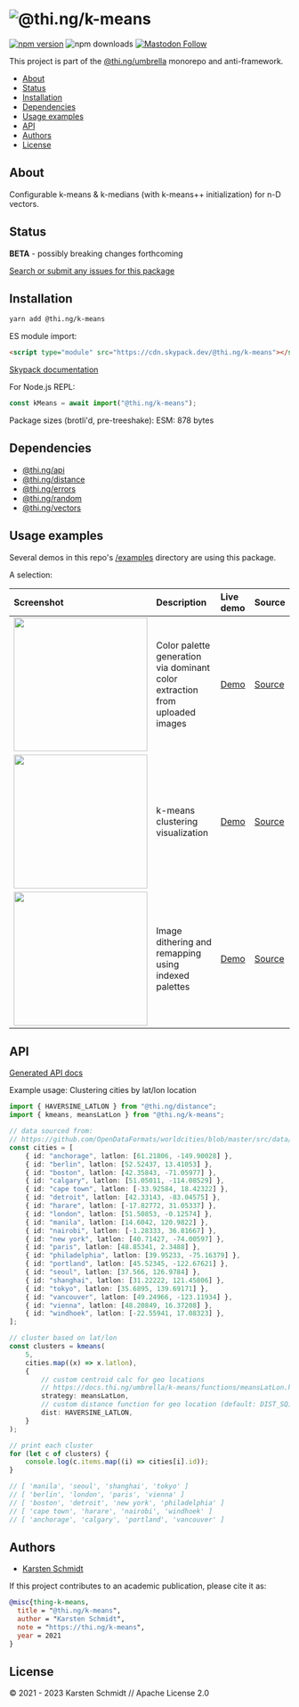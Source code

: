<!-- This file is generated - DO NOT EDIT! -->
<!-- Please see: https://github.com/thi-ng/umbrella/blob/develop/CONTRIBUTING.md#changes-to-readme-files -->

# ![@thi.ng/k-means](https://media.thi.ng/umbrella/banners-20230807/thing-k-means.svg?974198f6)

[![npm version](https://img.shields.io/npm/v/@thi.ng/k-means.svg)](https://www.npmjs.com/package/@thi.ng/k-means)
![npm downloads](https://img.shields.io/npm/dm/@thi.ng/k-means.svg)
[![Mastodon Follow](https://img.shields.io/mastodon/follow/109331703950160316?domain=https%3A%2F%2Fmastodon.thi.ng&style=social)](https://mastodon.thi.ng/@toxi)

This project is part of the
[@thi.ng/umbrella](https://github.com/thi-ng/umbrella/) monorepo and anti-framework.

- [About](#about)
- [Status](#status)
- [Installation](#installation)
- [Dependencies](#dependencies)
- [Usage examples](#usage-examples)
- [API](#api)
- [Authors](#authors)
- [License](#license)

## About

Configurable k-means & k-medians (with k-means++ initialization) for n-D vectors.

## Status

**BETA** - possibly breaking changes forthcoming

[Search or submit any issues for this package](https://github.com/thi-ng/umbrella/issues?q=%5Bk-means%5D+in%3Atitle)

## Installation

```bash
yarn add @thi.ng/k-means
```

ES module import:

```html
<script type="module" src="https://cdn.skypack.dev/@thi.ng/k-means"></script>
```

[Skypack documentation](https://docs.skypack.dev/)

For Node.js REPL:

```js
const kMeans = await import("@thi.ng/k-means");
```

Package sizes (brotli'd, pre-treeshake): ESM: 878 bytes

## Dependencies

- [@thi.ng/api](https://github.com/thi-ng/umbrella/tree/develop/packages/api)
- [@thi.ng/distance](https://github.com/thi-ng/umbrella/tree/develop/packages/distance)
- [@thi.ng/errors](https://github.com/thi-ng/umbrella/tree/develop/packages/errors)
- [@thi.ng/random](https://github.com/thi-ng/umbrella/tree/develop/packages/random)
- [@thi.ng/vectors](https://github.com/thi-ng/umbrella/tree/develop/packages/vectors)

## Usage examples

Several demos in this repo's
[/examples](https://github.com/thi-ng/umbrella/tree/develop/examples)
directory are using this package.

A selection:

| Screenshot                                                                                                             | Description                                                                 | Live demo                                             | Source                                                                             |
|:-----------------------------------------------------------------------------------------------------------------------|:----------------------------------------------------------------------------|:------------------------------------------------------|:-----------------------------------------------------------------------------------|
| <img src="https://raw.githubusercontent.com/thi-ng/umbrella/develop/assets/examples/dominant-colors.png" width="240"/> | Color palette generation via dominant color extraction from uploaded images | [Demo](https://demo.thi.ng/umbrella/dominant-colors/) | [Source](https://github.com/thi-ng/umbrella/tree/develop/examples/dominant-colors) |
| <img src="https://raw.githubusercontent.com/thi-ng/umbrella/develop/assets/examples/kmeans-viz.jpg" width="240"/>      | k-means clustering visualization                                            | [Demo](https://demo.thi.ng/umbrella/kmeans-viz/)      | [Source](https://github.com/thi-ng/umbrella/tree/develop/examples/kmeans-viz)      |
| <img src="https://raw.githubusercontent.com/thi-ng/umbrella/develop/assets/examples/pixel-indexed.jpg" width="240"/>   | Image dithering and remapping using indexed palettes                        | [Demo](https://demo.thi.ng/umbrella/pixel-indexed/)   | [Source](https://github.com/thi-ng/umbrella/tree/develop/examples/pixel-indexed)   |

## API

[Generated API docs](https://docs.thi.ng/umbrella/k-means/)

Example usage: Clustering cities by lat/lon location

```ts tangle:export/readme.ts
import { HAVERSINE_LATLON } from "@thi.ng/distance";
import { kmeans, meansLatLon } from "@thi.ng/k-means";

// data sourced from:
// https://github.com/OpenDataFormats/worldcities/blob/master/src/data/cities.json
const cities = [
    { id: "anchorage", latlon: [61.21806, -149.90028] },
    { id: "berlin", latlon: [52.52437, 13.41053] },
    { id: "boston", latlon: [42.35843, -71.05977] },
    { id: "calgary", latlon: [51.05011, -114.08529] },
    { id: "cape town", latlon: [-33.92584, 18.42322] },
    { id: "detroit", latlon: [42.33143, -83.04575] },
    { id: "harare", latlon: [-17.82772, 31.05337] },
    { id: "london", latlon: [51.50853, -0.12574] },
    { id: "manila", latlon: [14.6042, 120.9822] },
    { id: "nairobi", latlon: [-1.28333, 36.81667] },
    { id: "new york", latlon: [40.71427, -74.00597] },
    { id: "paris", latlon: [48.85341, 2.3488] },
    { id: "philadelphia", latlon: [39.95233, -75.16379] },
    { id: "portland", latlon: [45.52345, -122.67621] },
    { id: "seoul", latlon: [37.566, 126.9784] },
    { id: "shanghai", latlon: [31.22222, 121.45806] },
    { id: "tokyo", latlon: [35.6895, 139.69171] },
    { id: "vancouver", latlon: [49.24966, -123.11934] },
    { id: "vienna", latlon: [48.20849, 16.37208] },
    { id: "windhoek", latlon: [-22.55941, 17.08323] },
];

// cluster based on lat/lon
const clusters = kmeans(
    5,
    cities.map((x) => x.latlon),
    {
        // custom centroid calc for geo locations
        // https://docs.thi.ng/umbrella/k-means/functions/meansLatLon.html
        strategy: meansLatLon,
        // custom distance function for geo location (default: DIST_SQ)
        dist: HAVERSINE_LATLON,
    }
);

// print each cluster
for (let c of clusters) {
    console.log(c.items.map((i) => cities[i].id));
}

// [ 'manila', 'seoul', 'shanghai', 'tokyo' ]
// [ 'berlin', 'london', 'paris', 'vienna' ]
// [ 'boston', 'detroit', 'new york', 'philadelphia' ]
// [ 'cape town', 'harare', 'nairobi', 'windhoek' ]
// [ 'anchorage', 'calgary', 'portland', 'vancouver' ]
```

## Authors

- [Karsten Schmidt](https://thi.ng)

If this project contributes to an academic publication, please cite it as:

```bibtex
@misc{thing-k-means,
  title = "@thi.ng/k-means",
  author = "Karsten Schmidt",
  note = "https://thi.ng/k-means",
  year = 2021
}
```

## License

&copy; 2021 - 2023 Karsten Schmidt // Apache License 2.0

